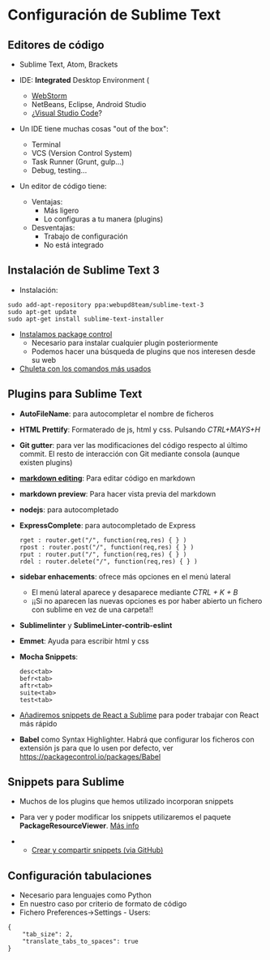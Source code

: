 # Configuración de Sublime Text



## Editores de código
- Sublime Text, Atom, Brackets
- IDE: **Integrated** Desktop Environment (
    - [WebStorm](https://www.jetbrains.com/webstorm/)
    - NetBeans, Eclipse, Android Studio
    - ¿[Visual Studio Code](https://code.visualstudio.com/)?

- Un IDE tiene muchas cosas "out of the box":
    - Terminal
    - VCS (Version Control System)
    - Task Runner (Grunt, gulp...)
    - Debug, testing...


- Un editor de código tiene:
    - Ventajas:
    	- Más ligero
    	- Lo configuras a tu manera (plugins)
    - Desventajas:
        - Trabajo de configuración
        - No está integrado



## Instalación de Sublime Text 3

- Instalación:

```
sudo add-apt-repository ppa:webupd8team/sublime-text-3 
sudo apt-get update
sudo apt-get install sublime-text-installer
```

- [Instalamos package control](https://packagecontrol.io/installation)
  - Necesario para instalar cualquier plugin posteriormente 
  - Podemos hacer una búsqueda de plugins que nos interesen desde su web
- [Chuleta con los comandos más usados](https://www.cheatography.com/tdeyle/cheat-sheets/sublime-text-3/pdf_bw/)


## Plugins para Sublime Text 

- **AutoFileName**: para autocompletar el nombre de ficheros  
- **HTML Prettify**: Formaterado de js, html y css. Pulsando *CTRL+MAYS+H*
- **Git gutter**: para ver las modificaciones del código respecto al último commit. El resto de interacción con Git mediante consola (aunque existen plugins)
- [**markdown editing**](https://packagecontrol.io/packages/MarkdownEditing): Para editar código en markdown
- **markdown preview**: Para hacer vista previa del markdown


- **nodejs**: para autocompletado
- **ExpressComplete**: para autocompletado de Express

  ```
  rget : router.get("/", function(req,res) { } )
  rpost : router.post("/", function(req,res) { } )
  rput : router.put("/", function(req,res) { } )
  rdel : router.delete("/", function(req,res) { } )
  ```
- **sidebar enhacements**: ofrece más opciones en el menú lateral
    - El menú lateral aparece y desaparece mediante *CTRL + K + B*
    - ¡¡Si no aparecen las nuevas opciones es por haber abierto un fichero con sublime en vez de una carpeta!!


- **Sublimelinter** y **SublimeLinter-contrib-eslint**
- **Emmet**: Ayuda para escribir html y css
- **Mocha Snippets**:
  ```
  desc<tab>
  befr<tab>
  aftr<tab>
  suite<tab>
  test<tab>
  ```


- [Añadiremos snippets de React a Sublime](https://github.com/juanda99/react-v0.14-snippets) para poder trabajar con React más rápido

- **Babel** como Syntax Highlighter. Habrá que configurar los ficheros con extensión js para que lo usen por defecto, ver https://packagecontrol.io/packages/Babel


## Snippets para Sublime
- Muchos de los plugins que hemos utilizado incorporan snippets

- Para ver y poder modificar los snippets utilizaremos el paquete **PackageResourceViewer**. [Más info](http://stackoverflow.com/questions/21190392/how-to-change-default-code-snippets-in-sublime-text-3)

- - [Crear y compartir snippets (via GitHub)](http://mandymadethis.com/sharing-sublime-text-snippets/) 


## Configuración tabulaciones
- Necesario para lenguajes como Python
- En nuestro caso por criterio de formato de código
- Fichero Preferences->Settings - Users:

```
{
    "tab_size": 2,
    "translate_tabs_to_spaces": true
}
```